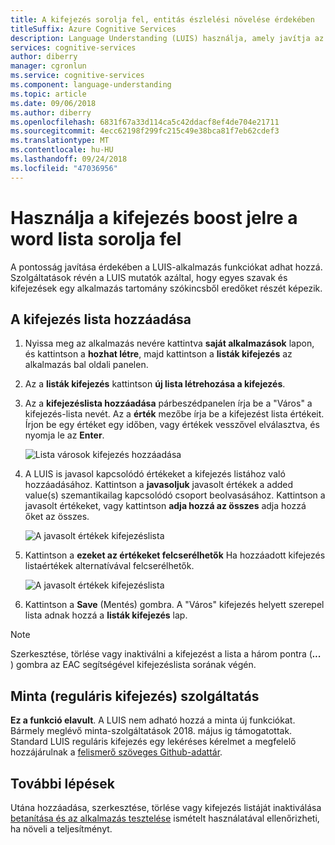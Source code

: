 ```yaml
---
title: A kifejezés sorolja fel, entitás észlelési növelése érdekében
titleSuffix: Azure Cognitive Services
description: Language Understanding (LUIS) használja, amely javítja az észlelésük vagy szándékok és entitások előrejelzését funkciók hozzáadása, a kategóriák és minták
services: cognitive-services
author: diberry
manager: cgronlun
ms.service: cognitive-services
ms.component: language-understanding
ms.topic: article
ms.date: 09/06/2018
ms.author: diberry
ms.openlocfilehash: 6831f67a33d114ca5c42ddacf8ef4de704e21711
ms.sourcegitcommit: 4ecc62198f299fc215c49e38bca81f7eb62cdef3
ms.translationtype: MT
ms.contentlocale: hu-HU
ms.lasthandoff: 09/24/2018
ms.locfileid: "47036956"
---
```

# <a name="use-phrase-lists-to-boost-signal-of-word-list"></a>Használja a kifejezés boost jelre a word lista sorolja fel

A pontosság javítása érdekében a LUIS-alkalmazás funkciókat adhat hozzá. Szolgáltatások révén a LUIS mutatók azáltal, hogy egyes szavak és kifejezések egy alkalmazás tartomány szókincsből eredőket részét képezik. 

## <a name="add-phrase-list"></a>A kifejezés lista hozzáadása

1. Nyissa meg az alkalmazás nevére kattintva **saját alkalmazások** lapon, és kattintson a **hozhat létre**, majd kattintson a **listák kifejezés** az alkalmazás bal oldali panelen. 

2. Az a **listák kifejezés** kattintson **új lista létrehozása a kifejezés**. 
 
3. Az a **kifejezéslista hozzáadása** párbeszédpanelen írja be a "Város" a kifejezés-lista nevét. Az a **érték** mezőbe írja be a kifejezést lista értékeit. Írjon be egy értéket egy időben, vagy értékek vesszővel elválasztva, és nyomja le az **Enter**.

    ![Lista városok kifejezés hozzáadása](./media/luis-add-features/add-phrase-list-cities.png)

4. A LUIS is javasol kapcsolódó értékeket a kifejezés listához való hozzáadásához. Kattintson a **javasoljuk** javasolt értékek a added value(s) szemantikailag kapcsolódó csoport beolvasásához. Kattintson a javasolt értékeket, vagy kattintson **adja hozzá az összes** adja hozzá őket az összes.

    ![A javasolt értékek kifejezéslista](./media/luis-add-features/related-values.png)

5. Kattintson a **ezeket az értékeket felcserélhetők** Ha hozzáadott kifejezés listaértékek alternatívával felcserélhetők.

    ![A javasolt értékek kifejezéslista](./media/luis-add-features/interchangeable.png)

6. Kattintson a **Save** (Mentés) gombra. A "Város" kifejezés helyett szerepel lista adnak hozzá a **listák kifejezés** lap.

<a name="edit-phrase-list"></a>
<a name="delete-phrase-list"></a>
<a name="deactivate-phrase-list"></a>

> [!Note]
> Szerkesztése, törlése vagy inaktiválni a kifejezést a lista a három pontra (***...*** ) gombra az EAC segítségével kifejezéslista sorának végén.

## <a name="pattern-regular-expression-feature"></a>Minta (reguláris kifejezés) szolgáltatás 
**Ez a funkció elavult**. A LUIS nem adható hozzá a minta új funkciókat. Bármely meglévő minta-szolgáltatások 2018. május ig támogatottak. Standard LUIS reguláris kifejezés egy lekéréses kérelmet a megfelelő hozzájárulnak a [felismerő szöveges Github-adattár](https://github.com/Microsoft/Recognizers-Text). 

## <a name="next-steps"></a>További lépések

Utána hozzáadása, szerkesztése, törlése vagy kifejezés listáját inaktiválása [betanítása és az alkalmazás tesztelése](luis-interactive-test.md) ismételt használatával ellenőrizheti, ha növeli a teljesítményt.

